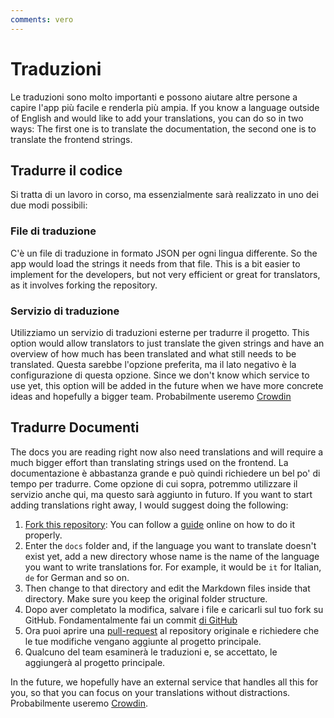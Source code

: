 ```yaml
---
comments: vero
---
```


# Traduzioni
Le traduzioni sono molto importanti e possono aiutare altre persone a capire l'app più facile e renderla più ampia. If you know a language outside of English and would like to add your translations, you can do so in two ways: The first one is to translate the documentation, the second one is to translate the frontend strings.


## Tradurre il codice
Si tratta di un lavoro in corso, ma essenzialmente sarà realizzato in uno dei due modi possibili:

### File di traduzione
C'è un file di traduzione in formato JSON per ogni lingua differente. So the app would load the strings it needs from that file. This is a bit easier to implement for the developers, but not very efficient or great for translators, as it involves forking the repository.

### Servizio di traduzione
Utilizziamo un servizio di traduzioni esterne per tradurre il progetto. This option would allow translators to just translate the given strings and have an overview of how much has been translated and what still needs to be translated. Questa sarebbe l'opzione preferita, ma il lato negativo è la configurazione di questa opzione. Since we don't know which service to use yet, this option will be added in the future when we have more concrete ideas and hopefully a bigger team. Probabilmente useremo [Crowdin](https://crowdin.com/)

## Tradurre Documenti
The docs you are reading right now also need translations and will require a much bigger effort than translating strings used on the frontend. La documentazione è abbastanza grande e può quindi richiedere un bel po' di tempo per tradurre. Come opzione di cui sopra, potremmo utilizzare il servizio anche qui, ma questo sarà aggiunto in futuro. If you want to start adding translations right away, I would suggest doing the following:

1. [Fork this repository](https://github.com/Raspirus/docs/fork): You can follow a [guide](https://docs.github.com/en/get-started/quickstart/fork-a-repo) online on how to do it properly.
2. Enter the `docs` folder and, if the language you want to translate doesn't exist yet, add a new directory whose name is the name of the language you want to write translations for. For example, it would be `it` for Italian, `de` for German and so on.
3. Then change to that directory and edit the Markdown files inside that directory. Make sure you keep the original folder structure.
4. Dopo aver completato la modifica, salvare i file e caricarli sul tuo fork su GitHub. Fondamentalmente fai un commit [di GitHub](https://docs.github.com/en/desktop/contributing-and-collaborating-using-github-desktop/making-changes-in-a-branch/committing-and-reviewing-changes-to-your-project)
5. Ora puoi aprire una [pull-request](https://docs.github.com/en/pull-requests/collaborating-with-pull-requests/proposing-changes-to-your-work-with-pull-requests/creating-a-pull-request) al repository originale e richiedere che le tue modifiche vengano aggiunte al progetto principale.
6. Qualcuno del team esaminerà le traduzioni e, se accettato, le aggiungerà al progetto principale.

In the future, we hopefully have an external service that handles all this for you, so that you can focus on your translations without distractions. Probabilmente useremo [Crowdin](https://crowdin.com/).

